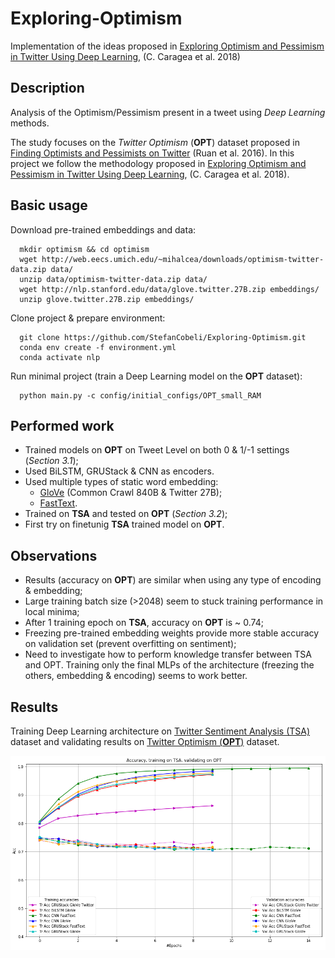 # Exploring-Optimism
Implementation of the ideas proposed in
[Exploring Optimism and Pessimism in Twitter Using Deep Learning](https://www.aclweb.org/anthology/D18-1067/),
(C. Caragea et al. 2018)

## Description

Analysis of the Optimism/Pessimism present in a tweet using _Deep Learning_ methods.

The study focuses on the _Twitter Optimism_ (__OPT__) dataset proposed in
[Finding Optimists and Pessimists on Twitter](https://www.aclweb.org/anthology/P16-2052/)
(Ruan et al. 2016).
In this project we follow the methodology proposed in
[Exploring Optimism and Pessimism in Twitter Using Deep Learning](https://www.aclweb.org/anthology/D18-1067/),
(C. Caragea et al. 2018).

## Basic usage

Download pre-trained embeddings and data:

```
  mkdir optimism && cd optimism
  wget http://web.eecs.umich.edu/~mihalcea/downloads/optimism-twitter-data.zip data/
  unzip data/optimism-twitter-data.zip data/
  wget http://nlp.stanford.edu/data/glove.twitter.27B.zip embeddings/
  unzip glove.twitter.27B.zip embeddings/
```

Clone project & prepare environment:

```
  git clone https://github.com/StefanCobeli/Exploring-Optimism.git
  conda env create -f environment.yml
  conda activate nlp
```

Run minimal project (train a Deep Learning model on the __OPT__ dataset):

```
  python main.py -c config/initial_configs/OPT_small_RAM
```

## Performed work

 - Trained models on __OPT__ on Tweet Level on both 0 & 1/-1 settings (_Section 3.1_);
 - Used BiLSTM, GRUStack & CNN as encoders.
 - Used multiple types of static word embedding:
   - [GloVe](https://nlp.stanford.edu/projects/glove/)
 (Common Crawl 840B & Twitter 27B);
   - [FastText](https://fasttext.cc/docs/en/english-vectors.html).
 - Trained on __TSA__ and tested on __OPT__ (_Section 3.2_);
 - First try on finetunig __TSA__ trained model on __OPT__.  

## Observations

  - Results (accuracy on __OPT__) are similar when using any type of encoding & embedding;
  - Large training batch size (>2048) seem to stuck training performance in local minima;     
  - After 1 training epoch on __TSA__, accuracy on __OPT__ is ~ 0.74;
  - Freezing pre-trained embedding weights provide more stable accuracy on validation set (prevent overfitting on sentiment);
  - Need to investigate how to perform knowledge transfer between TSA and OPT.
  Training only the final MLPs of the architecture (freezing the others, embedding & encoding) seems to work better.   

<!-- ### Part 1:

Analyze the __OPT__ dataset using Deep Learning models.

### Part 2:

Analyze the difference between sentiment and optimism. -->

## Results

Training Deep Learning architecture on [Twitter Sentiment Analysis (TSA)](http://thinknook.com/Twitter-sentiment-analysis-training-corpus-dataset-2012-09-22/)
dataset and validating results on [Twitter Optimism (__OPT__)](https://lit.eecs.umich.edu/downloads.html#Twitter%20Optimism%20Dataset) dataset.

![](/plots/TSA_train_OPT_test.png)

